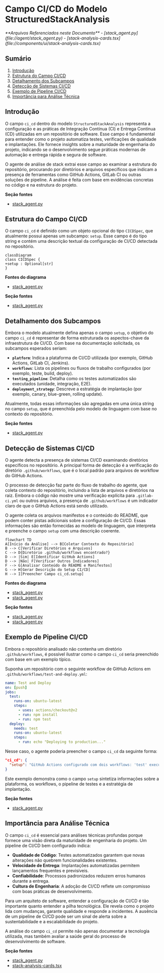 # Campo CI/CD do Modelo StructuredStackAnalysis

<cite>
**Arquivos Referenciados neste Documento**  
- [stack_agent.py](file://agent/stack_agent.py)
- [stack-analysis-cards.tsx](file://components/ui/stack-analysis-cards.tsx)
</cite>

## Sumário
1. [Introdução](#introdução)
2. [Estrutura do Campo CI/CD](#estrutura-do-campo-ci/cd)
3. [Detalhamento dos Subcampos](#detalhamento-dos-subcampos)
4. [Detecção de Sistemas CI/CD](#detecção-de-sistemas-ci/cd)
5. [Exemplo de Pipeline CI/CD](#exemplo-de-pipeline-ci/cd)
6. [Importância para Análise Técnica](#importância-para-análise-técnica)

## Introdução

O campo `ci_cd` dentro do modelo `StructuredStackAnalysis` representa a configuração e as práticas de Integração Contínua (CI) e Entrega Contínua (CD) utilizadas em um repositório de software. Esse campo é fundamental para entender como o projeto automatiza testes, verificações de qualidade e implantações. Ele fornece insights sobre a maturidade de engenharia do projeto, indicando se o desenvolvimento segue práticas modernas de automação e entrega rápida e segura de software.

O agente de análise de stack extrai esse campo ao examinar a estrutura do repositório, procurando por diretórios e arquivos específicos que indicam a presença de ferramentas como GitHub Actions, GitLab CI ou outras soluções de pipeline. A análise é feita com base em evidências concretas no código e na estrutura do projeto.

**Seção fontes**  
- [stack_agent.py](file://agent/stack_agent.py#L66-L67)

## Estrutura do Campo CI/CD

O campo `ci_cd` é definido como um objeto opcional do tipo `CICDSpec`, que atualmente possui apenas um subcampo: `setup`. Esse campo é do tipo string e contém uma descrição textual da configuração de CI/CD detectada no repositório.

```mermaid
classDiagram
class CICDSpec {
+setup : Optional[str]
}
```

**Fontes do diagrama**  
- [stack_agent.py](file://agent/stack_agent.py#L66-L67)

**Seção fontes**  
- [stack_agent.py](file://agent/stack_agent.py#L66-L67)

## Detalhamento dos Subcampos

Embora o modelo atualmente defina apenas o campo `setup`, o objetivo do campo `ci_cd` é representar de forma estruturada os aspectos-chave da infraestrutura de CI/CD. Com base na documentação solicitada, os subcampos esperados seriam:

- **`platform`**: Indica a plataforma de CI/CD utilizada (por exemplo, GitHub Actions, GitLab CI, Jenkins).
- **`workflows`**: Lista os pipelines ou fluxos de trabalho configurados (por exemplo, teste, build, deploy).
- **`testing_pipeline`**: Detalha como os testes automatizados são executados (unidade, integração, E2E).
- **`deployment_strategy`**: Descreve a estratégia de implantação (por exemplo, canary, blue-green, rolling update).

Atualmente, todas essas informações são agregadas em uma única string no campo `setup`, que é preenchida pelo modelo de linguagem com base no contexto do repositório.

**Seção fontes**  
- [stack_agent.py](file://agent/stack_agent.py#L66-L67)

## Detecção de Sistemas CI/CD

O agente detecta a presença de sistemas CI/CD examinando diretórios específicos no repositório. A principal forma de detecção é a verificação do diretório `.github/workflows`, que é o local padrão para arquivos de workflow do GitHub Actions.

O processo de detecção faz parte do fluxo de trabalho do agente, que coleta contexto do repositório, incluindo a lista de arquivos e diretórios na raiz. Embora o código não mostre uma verificação explícita para `.gitlab-ci.yml` ou outros arquivos, a presença de `.github/workflows` é um indicador claro de que o GitHub Actions está sendo utilizado.

O agente coleta os arquivos manifestos e o conteúdo do README, que podem conter pistas adicionais sobre a configuração de CI/CD. Essas informações são então fornecidas ao modelo de linguagem, que interpreta e preenche o campo `setup` com uma descrição coerente.

```mermaid
flowchart TD
A[Início da Análise] --> B[Coletar Contexto do Repositório]
B --> C[Verificar Diretórios e Arquivos]
C --> D{Diretório .github/workflows encontrado?}
D --> |Sim| E[Identificar GitHub Actions]
D --> |Não| F[Verificar Outros Indicadores]
F --> G[Analisar Conteúdo do README e Manifestos]
G --> H[Gerar Descrição do Setup CI/CD]
H --> I[Preencher Campo ci_cd.setup]
```

**Fontes do diagrama**  
- [stack_agent.py](file://agent/stack_agent.py#L300-L342)
- [stack_agent.py](file://agent/stack_agent.py#L266-L303)

**Seção fontes**  
- [stack_agent.py](file://agent/stack_agent.py#L193-L243)
- [stack_agent.py](file://agent/stack_agent.py#L240-L266)

## Exemplo de Pipeline CI/CD

Embora o repositório analisado não contenha um diretório `.github/workflows`, é possível ilustrar como o campo `ci_cd` seria preenchido com base em um exemplo típico.

Suponha um repositório com o seguinte workflow de GitHub Actions em `.github/workflows/test-and-deploy.yml`:

```yaml
name: Test and Deploy
on: [push]
jobs:
  test:
    runs-on: ubuntu-latest
    steps:
      - uses: actions/checkout@v2
      - run: npm install
      - run: npm test
  deploy:
    needs: test
    runs-on: ubuntu-latest
    steps:
      - run: echo "Deploying to production..."
```

Nesse caso, o agente poderia preencher o campo `ci_cd` da seguinte forma:

```json
"ci_cd": {
  "setup": "GitHub Actions configurado com dois workflows: 'test' executa testes automatizados após cada push, e 'deploy' realiza a implantação após a conclusão bem-sucedida dos testes. A estratégia de implantação é direta (direto para produção)."
}
```

Este exemplo demonstra como o campo `setup` sintetiza informações sobre a plataforma, os workflows, o pipeline de testes e a estratégia de implantação.

**Seção fontes**  
- [stack_agent.py](file://agent/stack_agent.py#L87-L121)

## Importância para Análise Técnica

O campo `ci_cd` é essencial para análises técnicas profundas porque fornece uma visão direta da maturidade de engenharia do projeto. Um pipeline de CI/CD bem configurado indica:

- **Qualidade de Código**: Testes automatizados garantem que novas alterações não quebrem funcionalidades existentes.
- **Velocidade de Entrega**: Implantações automatizadas permitem lançamentos frequentes e previsíveis.
- **Confiabilidade**: Processos padronizados reduzem erros humanos durante a entrega.
- **Cultura de Engenharia**: A adoção de CI/CD reflete um compromisso com boas práticas de desenvolvimento.

Para um arquiteto de software, entender a configuração de CI/CD é tão importante quanto entender a pilha tecnológica. Ele revela como o projeto lida com mudanças, garante qualidade e responde a incidentes. A ausência de um pipeline de CI/CD pode ser um sinal de alerta sobre a sustentabilidade e a escalabilidade do projeto.

A análise do campo `ci_cd` permite não apenas documentar a tecnologia utilizada, mas também avaliar a saúde geral do processo de desenvolvimento de software.

**Seção fontes**  
- [stack_agent.py](file://agent/stack_agent.py#L377-L411)
- [stack-analysis-cards.tsx](file://components/ui/stack-analysis-cards.tsx#L184-L213)
